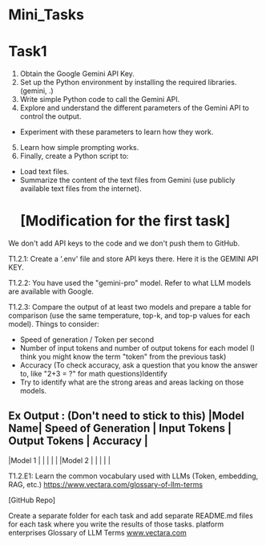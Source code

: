 # Mini_Tasks

# Task1
1. Obtain the Google Gemini API Key.
2. Set up the Python environment by installing the required libraries. (gemini, .)
3. Write simple Python code to call the Gemini API.
4. Explore and understand the different parameters of the Gemini API to control the output.
- Experiment with these parameters to learn how they work.
5. Learn how simple prompting works.
6. Finally, create a Python script to:
- Load text files.
- Summarize the content of the text files from Gemini (use publicly available text files from the internet).
  # [Modification for the first task]
We don't add API keys to the code and we don't push them to GitHub.

T1.2.1: Create a '.env' file and store API keys there. Here it is the GEMINI API KEY.

T1.2.2: You have used the "gemini-pro" model. Refer to what LLM models are available with Google.

T1.2.3: Compare the output of at least two models and prepare a table for comparison (use the same temperature, top-k, and top-p values for each model). Things to consider:
- Speed of generation / Token per second
- Number of input tokens and number of output tokens for each model (I think you might know the term "token" from the previous task)
- Accuracy (To check accuracy, ask a question that you know the answer to, like "2+3 = ?" for math questions)Identify
- Try to identify what are the strong areas and areas lacking on those models.

Ex Output : (Don't need to stick to this)
|Model Name| Speed of Generation | Input Tokens | Output Tokens | Accuracy     |
--------------------------------------------------------------------------------
|Model 1   |                     |              |               |             |
|Model 2   |                     |              |               |             |

T1.2.E1: Learn the common vocabulary used with LLMs (Token, embedding, RAG, etc.)
https://www.vectara.com/glossary-of-lIm-terms

[GitHub Repo]

Create a separate folder for each task and add separate README.md files for each task where you write the results of those tasks.
platform enterprises
Glossary of LLM Terms
www.vectara.com
